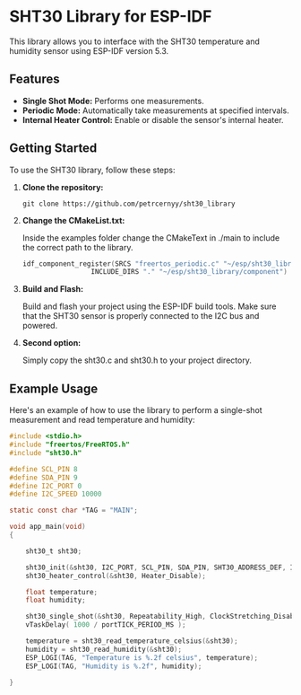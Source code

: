 # SHT30 Library for ESP-IDF

This library allows you to interface with the SHT30 temperature and humidity sensor using ESP-IDF version 5.3.

## Features

- **Single Shot Mode:** Performs one measurements.
- **Periodic Mode:** Automatically take measurements at specified intervals.
- **Internal Heater Control:** Enable or disable the sensor's internal heater.

## Getting Started

To use the SHT30 library, follow these steps:

1. **Clone the repository:**

   `git clone https://github.com/petrcernyy/sht30_library`

2. **Change the CMakeList.txt:**

   Inside the examples folder change the CMakeText in ./main to include the correct path to the library.
   
   ```c
   idf_component_register(SRCS "freertos_periodic.c" "~/esp/sht30_library/component/sht30.c"
                    INCLUDE_DIRS "." "~/esp/sht30_library/component")

4. **Build and Flash:**

   Build and flash your project using the ESP-IDF build tools. Make sure that the SHT30 sensor is properly connected to the I2C bus and powered.

1. **Second option:**

   Simply copy the sht30.c and sht30.h to your project directory.


## Example Usage

Here's an example of how to use the library to perform a single-shot measurement and read temperature and humidity:

```c
#include <stdio.h>
#include "freertos/FreeRTOS.h"
#include "sht30.h"

#define SCL_PIN 8
#define SDA_PIN 9
#define I2C_PORT 0
#define I2C_SPEED 10000

static const char *TAG = "MAIN";

void app_main(void)
{

    sht30_t sht30;

    sht30_init(&sht30, I2C_PORT, SCL_PIN, SDA_PIN, SHT30_ADDRESS_DEF, I2C_SPEED, MAX_WAIT_TIME);
    sht30_heater_control(&sht30, Heater_Disable);

    float temperature;
    float humidity;

    sht30_single_shot(&sht30, Repeatability_High, ClockStretching_Disable);
    vTaskDelay( 1000 / portTICK_PERIOD_MS );

    temperature = sht30_read_temperature_celsius(&sht30);
    humidity = sht30_read_humidity(&sht30);
    ESP_LOGI(TAG, "Temperature is %.2f celsius", temperature);
    ESP_LOGI(TAG, "Humidity is %.2f", humidity);

}

